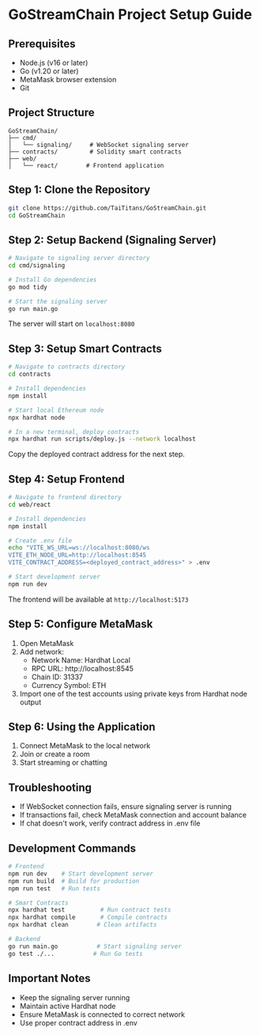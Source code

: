 # GoStreamChain Project Setup Guide

## Prerequisites
- Node.js (v16 or later)
- Go (v1.20 or later)
- MetaMask browser extension
- Git

## Project Structure
```
GoStreamChain/
├── cmd/
│   └── signaling/     # WebSocket signaling server
├── contracts/         # Solidity smart contracts
├── web/
│   └── react/        # Frontend application
```

## Step 1: Clone the Repository
```bash
git clone https://github.com/TaiTitans/GoStreamChain.git
cd GoStreamChain
```

## Step 2: Setup Backend (Signaling Server)
```bash
# Navigate to signaling server directory
cd cmd/signaling

# Install Go dependencies
go mod tidy

# Start the signaling server
go run main.go
```
The server will start on `localhost:8080`

## Step 3: Setup Smart Contracts
```bash
# Navigate to contracts directory
cd contracts

# Install dependencies
npm install

# Start local Ethereum node
npx hardhat node

# In a new terminal, deploy contracts
npx hardhat run scripts/deploy.js --network localhost
```
Copy the deployed contract address for the next step.

## Step 4: Setup Frontend
```bash
# Navigate to frontend directory
cd web/react

# Install dependencies
npm install

# Create .env file
echo "VITE_WS_URL=ws://localhost:8080/ws
VITE_ETH_NODE_URL=http://localhost:8545
VITE_CONTRACT_ADDRESS=<deployed_contract_address>" > .env

# Start development server
npm run dev
```
The frontend will be available at `http://localhost:5173`

## Step 5: Configure MetaMask
1. Open MetaMask
2. Add network:
   - Network Name: Hardhat Local
   - RPC URL: http://localhost:8545
   - Chain ID: 31337
   - Currency Symbol: ETH
3. Import one of the test accounts using private keys from Hardhat node output

## Step 6: Using the Application
1. Connect MetaMask to the local network
2. Join or create a room
3. Start streaming or chatting

## Troubleshooting
- If WebSocket connection fails, ensure signaling server is running
- If transactions fail, check MetaMask connection and account balance
- If chat doesn't work, verify contract address in .env file

## Development Commands
```bash
# Frontend
npm run dev    # Start development server
npm run build  # Build for production
npm run test   # Run tests

# Smart Contracts
npx hardhat test          # Run contract tests
npx hardhat compile       # Compile contracts
npx hardhat clean        # Clean artifacts

# Backend
go run main.go           # Start signaling server
go test ./...           # Run Go tests
```

## Important Notes
- Keep the signaling server running
- Maintain active Hardhat node
- Ensure MetaMask is connected to correct network
- Use proper contract address in .env